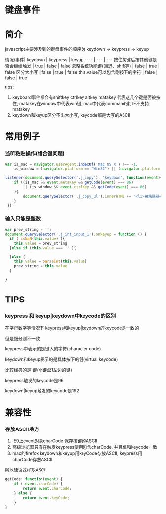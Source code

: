 # 键盘事件

# 简介

javascript主要涉及到的键盘事件的顺序为 keydown -> keypress -> keyup

 情况/事件| keydown | keypress | keyup
---- | --- | ---
按住某键后按其他健是否会继续触发 | true | false | false
忽略系统功能键(回退、shift等) |  false | true | false
区分大小写 | false | true | false
this.value可以包含刚按下的字符 | false | false | true

tips:

1. keyboard事件都会有shiftkey ctrlkey altkey matakey 代表这几个键是否被按住, matakey在window中代表win键, mac中代表command键, IE不支持matakey
2. keydown和keyup区分不出大小写, keycode都是大写的ASCII

# 常用例子

### 监听粘贴操作(组合键问题)

```javascript
var is_mac = navigator.userAgent.indexOf('Mac OS X') !== -1,
    is_window = (navigator.platform == "Win32") || (navigator.platform == "Windows")
    
listener(document.querySelector('.j_copy'), 'keydown', function(event){
    if ((is_mac && event.metaKey && getCode(event) === 86)
        || (is_window && event.ctrlKey && getCode(event) === 86)
    ){
        document.querySelector('.j_copy_ul').innerHTML += '<li>被粘贴辣</li>'
    }
 })
```

### 输入只能是整数

```javascript
var prev_string = '';
document.querySelector('.j_int_input_1').onkeyup = function () {
  if ( isNaN(this.value) ){
    this.value = prev_string
  }else if (this.value === '' ){

  }else {
    this.value = parseInt(this.value)
    prev_string = this.value
  }
 
}    
```

# TIPS

### keypress 和 keyup|keydown中keycode的区别

在字母数字等情况下 keypress和keyup|keydown的keycode是一致的

但是细分则不一致

keypress中表示的是键入的字符(character code)

keydown和keyup表示的是具体按下的健(virtual keycode)

比较经典的是`键(小键盘1左边的键)

keypress触发的keycode是96 

keydown|keyup触发的keycode是192

# 兼容性

### 存放ASCII地方

1. IE9上event对象charCode 保存按键的ASCII
2. 高级浏览器只有在触发keypress使用包含charCode, 并且值和keycode一致
3. mac的firefox keydown和keyup用keyCode存放ASCII, keypress用charCode存放ASCII

所以建议这样取ASCII

```javascript
getCode: function(event) {
    if ( event.charCode) {
        return event.charCode;
    } else {
        return event.keyCode;
    }
}
```
